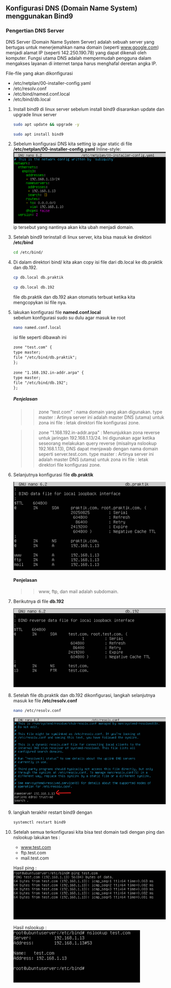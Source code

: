 ## Konfigurasi DNS (Domain Name System) menggunakan Bind9

### Pengertian DNS Server
DNS Server (Domain Name System Server) adalah sebuah server yang bertugas untuk menerjemahkan nama domain (seperti www.google.com) menjadi alamat IP (seperti 142.250.190.78) yang dapat dikenali oleh komputer. Fungsi utama DNS adalah mempermudah pengguna dalam mengakses layanan di internet tanpa harus menghafal deretan angka IP.


File-file yang akan dikonfigurasi
- /etc/netplan/00-installer-config.yaml
- /etc/resolv.conf
- /etc/bind/named.conf.local
- /etc/bind/db.local


1. Install bind9 di linux server
   sebelum install bind9 disarankan update dan upgrade linux server
   ```bash
   sudo apt update && upgrade -y
   ```
   ```bash
   sudo apt install bind9
   ```

3. Sebelum konfigurasi DNS kita setting ip agar static di file **/etc/netplan/00-installer-config.yaml**
   Inline-style: ![alt text](https://github.com/lutvan/linuxServer/blob/main/linuxServer/Membuat%20DNS/image/settingIPstatic.png "konfigurasi ip static")  
   ip tersebut yang nantinya akan kita ubah menjadi domain.
   


5. Setelah bind9 terinstall di linux server, kita bisa masuk ke direktori **/etc/bind**
   ```bash
   cd /etc/bind/
   ```

6. Di dalam direktori bind/ kita akan copy isi file dari db.local ke db.praktik dan db.192.
   ```bash
   cp db.local db.praktik
   ```
   ```bash
   cp db.local db.192
   ```
   file db.praktik dan db.192 akan otomatis terbuat ketika kita mengcopykan isi file nya.

7. lakukan konfigurasi file **named.conf.local**  
   sebelum konfigurasi sudo su dulu agar masuk ke root
   ```bash
   nano named.conf.local
   ```  
   isi file seperti dibawah ini
   ```
   zone "test.com" {
   type master;
   file "/etc/bind/db.praktik";
   };
   
   zone "1.168.192.in-addr.arpa" {
   type master;
   file "/etc/bind/db.192";
   };
   ```
   ##### Penjelasan
   
   >> zone "test.com" : nama domain yang akan digunakan.
   >> type master : Artinya server ini adalah master DNS (utama) untuk zona ini
   >> file : letak direktori file konfigurasi zone.
   
   >> zone "1.168.192.in-addr.arpa" : Menunjukkan zona reverse untuk jaringan 192.168.1.13/24.
   Ini digunakan agar ketika seseorang melakukan query reverse (misalnya nslookup 192.168.1.13), DNS dapat menjawab dengan nama domain seperti server.test.com.
   >> type master : Artinya server ini adalah master DNS (utama) untuk zona ini
   >> file : letak direktori file konfigurasi zone.


8. Selanjutnya konfigurasi file **db.praktik**
   
   ![alt text](https://github.com/lutvan/linuxServer/blob/main/linuxServer/Membuat%20DNS/image/konfigurasiFiledbpraktik.png "konfigurasi di file db.praktik")
   #### Penjelasan
   >> www, ftp, dan mail adalah subdomain.

10. Berikutnya di file **db.192**
    
    ![alt text](https://github.com/lutvan/linuxServer/blob/main/linuxServer/Membuat%20DNS/image/konfigurasiFiledb192.png "konfigurasi di file db.192")


11. Setelah file db.praktik dan db.192 dikonfigurasi, langkah selanjutnya  masuk ke file **/etc/resolv.conf**
    ```bash
    nano /etc/resolv.conf
    ```
    ![alt text](https://github.com/lutvan/linuxServer/blob/main/linuxServer/Membuat%20DNS/image/fileresolv.png "edit di file resolv.conf")

12. langkah terakhir restart bind9 dengan
    ```bash
    systemctl restart bind9
    ```
13. Setelah semua terkonfigurasi kita bisa test domain tadi dengan ping dan nslookup
    lakukan tes :
    - www.test.com
    - ftp.test.com
    - mail.test.com
      
    Hasil ping :  
    ![alt text](https://github.com/lutvan/linuxServer/blob/main/linuxServer/Membuat%20DNS/image/hasilping.png "hasil ping")

    Hasil nslookup :  
    ![alt text](https://github.com/lutvan/linuxServer/blob/main/linuxServer/Membuat%20DNS/image/hasilnslookuppng.png "hasil nslookup")
   



